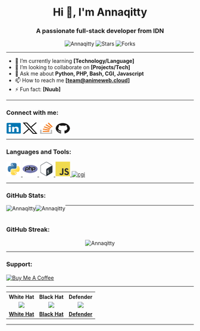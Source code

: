<h1 align="center">Hi 👋, I'm Annaqitty</h1>
<h3 align="center">A passionate full-stack developer from IDN</h3>

<p align="center">
  <img src="https://komarev.com/ghpvc/?username=Annaqitty&label=Profile%20views&color=0e75b6&style=flat" alt="Annaqitty" />
  <img src="https://img.shields.io/github/stars/Annaqitty/GrabMAIL?color=yellow" alt="Stars"/>
  <img src="https://img.shields.io/github/forks/Annaqitty/GrabMAIL?color=orange" alt="Forks"/>
</p>

---

- 🌱 I’m currently learning **[Technology/Language]**
- 👯 I’m looking to collaborate on **[Projects/Tech]**
- 💬 Ask me about **Python, PHP, Bash, CGI, Javascript**
- 📫 How to reach me **[team@animeweb.cloud]**
- ⚡ Fun fact: **[Nuub]**

---

<h3 align="left">Connect with me:</h3>
<p align="left">
<a href="https://linkedin.com/in/Annaqitty" target="blank"><img align="center" src="https://raw.githubusercontent.com/devicons/devicon/master/icons/linkedin/linkedin-original.svg" alt="LinkedIn" height="30" width="40" /></a>
<a href="https://twitter.com/Annaqitty" target="blank"><img align="center" src="https://raw.githubusercontent.com/devicons/devicon/master/icons/twitter/twitter-original.svg" alt="Twitter" height="30" width="40" /></a>
<a href="https://stackoverflow.com/users/Annaqitty" target="blank"><img align="center" src="https://raw.githubusercontent.com/devicons/devicon/master/icons/stackoverflow/stackoverflow-original.svg" alt="Stack Overflow" height="30" width="40" /></a>
<a href="https://github.com/Annaqitty" target="blank"><img align="center" src="https://raw.githubusercontent.com/devicons/devicon/master/icons/github/github-original.svg" alt="GitHub" height="30" width="40" /></a>
</p>

---

<h3 align="left">Languages and Tools:</h3>
<p align="left"> 
  <a href="https://www.python.org/" target="_blank" rel="noreferrer"> 
    <img src="https://raw.githubusercontent.com/devicons/devicon/master/icons/python/python-original.svg" alt="python" width="40" height="40"/> 
  </a> 
  <a href="https://www.php.net/" target="_blank" rel="noreferrer"> 
    <img src="https://raw.githubusercontent.com/devicons/devicon/master/icons/php/php-original.svg" alt="php" width="40" height="40"/> 
  </a> 
  <a href="https://www.gnu.org/software/bash/" target="_blank" rel="noreferrer"> 
    <img src="https://raw.githubusercontent.com/devicons/devicon/master/icons/bash/bash-original.svg" alt="bash" width="40" height="40"/> 
  </a>
  <a href="https://developer.mozilla.org/en-US/docs/Web/JavaScript" target="_blank" rel="noreferrer"> 
    <img src="https://raw.githubusercontent.com/devicons/devicon/master/icons/javascript/javascript-original.svg" alt="javascript" width="40" height="40"/> 
  </a>
  <a href="https://en.wikipedia.org/wiki/Common_Gateway_Interface" target="_blank" rel="noreferrer"> 
    <img src="https://www.svgrepo.com/show/95665/cgi-file-format-symbol.svg" alt="cgi" width="40" height="40"/> 
  </a>
</p>

---

<h3 align="left">GitHub Stats:</h3>

<p><img align="left" src="https://github-readme-stats.vercel.app/api?username=Annaqitty&show_icons=true&theme=radical" alt="Annaqitty" /></p>

<p><img align="left" src="https://github-readme-stats.vercel.app/api/top-langs?username=Annaqitty&show_icons=true&locale=en&layout=compact&theme=radical" alt="Annaqitty" /></p>

---

<p><br><center><h3 align="left">GitHub Streak:</h3></p>
<p><img align="center" src="https://github-readme-streak-stats.herokuapp.com/?user=Annaqitty&theme=radical" alt="Annaqitty" /></p></center>

---

<h3 align="left">Support:</h3>
<p>
  <a href="https://paypal.me/chuakerz?country.x=ID&locale.x=id_ID" target="_blank">
    <img align="center" src="https://www.buymeacoffee.com/assets/img/custom_images/yellow_img.png" alt="Buy Me A Coffee" height="40" width="217" />
  </a>
</p>

--- 

<!-- Correct table for White Hat, Black Hat, Defender roles -->

<div style="text-align: center;">
  <table style="margin: 0 auto; text-align: center;">
    <tr>
      <th style="text-align: center;">White Hat</th>
      <th style="text-align: center;">Black Hat</th>
      <th style="text-align: center;">Defender</th>
    </tr>
    <tr>
      <td style="text-align: center;">
        <a href="https://github.com/annaqitty/white-hat">
          <img src="https://cdn1.iconfinder.com/data/icons/cybercrime-internet-security-1/32/av-2-04-512.png" width="150" />
        </a>
      </td>
      <td style="text-align: center;">
        <a href="https://github.com/annaqitty/black-hat">
          <img src="https://static.thenounproject.com/png/2724524-200.png" width="150" />
        </a>
      </td>
      <td style="text-align: center;">
        <a href="https://github.com/annaqitty/defender">
          <img src="https://www.preemptive.com/wp-content/uploads/2024/02/Advance-obfuscation.png" width="150" />
        </a>
      </td>
    </tr>
    <tr>
      <td style="text-align: center;">
        <strong><a href="https://github.com/annaqitty/white-hat">White Hat</a></strong>
      </td>
      <td style="text-align: center;">
        <strong><a href="https://github.com/annaqitty/black-hat">Black Hat</a></strong>
      </td>
      <td style="text-align: center;">
        <strong><a href="https://github.com/annaqitty/defender">Defender</a></strong>
      </td>
    </tr>
  </table>
</div>

---

